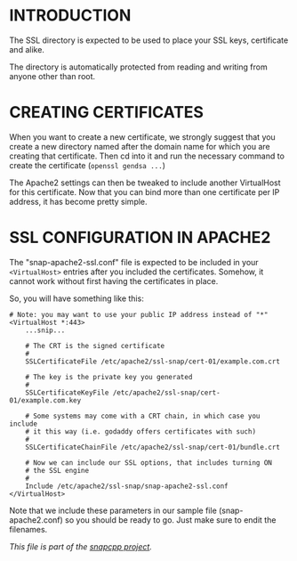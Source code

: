 
INTRODUCTION
============

The SSL directory is expected to be used to place your SSL keys,
certificate and alike.

The directory is automatically protected from reading and writing
from anyone other than root.


CREATING CERTIFICATES
=====================

When you want to create a new certificate, we strongly suggest that
you create a new directory named after the domain name for which you
are creating that certificate. Then cd into it and run the necessary
command to create the certificate (`openssl gendsa ...`)

The Apache2 settings can then be tweaked to include another
VirtualHost for this certificate. Now that you can bind more
than one certificate per IP address, it has become pretty simple.


SSL CONFIGURATION IN APACHE2
============================

The "snap-apache2-ssl.conf" file is expected to be included in your
`<VirtualHost>` entries after you included the certificates. Somehow,
it cannot work without first having the certificates in place.

So, you will have something like this:

    # Note: you may want to use your public IP address instead of "*"
    <VirtualHost *:443>
        ...snip...

        # The CRT is the signed certificate
        #
        SSLCertificateFile /etc/apache2/ssl-snap/cert-01/example.com.crt

        # The key is the private key you generated
        #
        SSLCertificateKeyFile /etc/apache2/ssl-snap/cert-01/example.com.key

        # Some systems may come with a CRT chain, in which case you include
        # it this way (i.e. godaddy offers certificates with such)
        #
        SSLCertificateChainFile /etc/apache2/ssl-snap/cert-01/bundle.crt

        # Now we can include our SSL options, that includes turning ON
        # the SSL engine
        #
        Include /etc/apache2/ssl-snap/snap-apache2-ssl.conf
    </VirtualHost>

Note that we include these parameters in our sample file (snap-apache2.conf)
so you should be ready to go. Just make sure to endit the filenames.


_This file is part of the [snapcpp project](https://snapwebsites.org/)._
